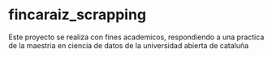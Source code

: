 # fincaraiz_scrapping
Este proyecto se realiza con fines academicos, respondiendo a una practica de la maestria en ciencia de datos de la universidad abierta de cataluña
